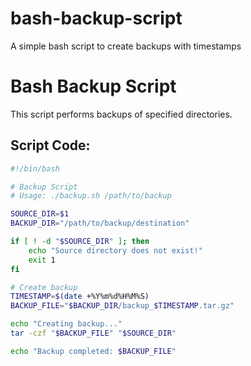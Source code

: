# bash-backup-script
A simple bash script to create backups with timestamps

# Bash Backup Script

This script performs backups of specified directories.

## Script Code:

```bash
#!/bin/bash

# Backup Script
# Usage: ./backup.sh /path/to/backup

SOURCE_DIR=$1
BACKUP_DIR="/path/to/backup/destination"

if [ ! -d "$SOURCE_DIR" ]; then
    echo "Source directory does not exist!"
    exit 1
fi

# Create backup
TIMESTAMP=$(date +%Y%m%d%H%M%S)
BACKUP_FILE="$BACKUP_DIR/backup_$TIMESTAMP.tar.gz"

echo "Creating backup..."
tar -czf "$BACKUP_FILE" "$SOURCE_DIR"

echo "Backup completed: $BACKUP_FILE"
